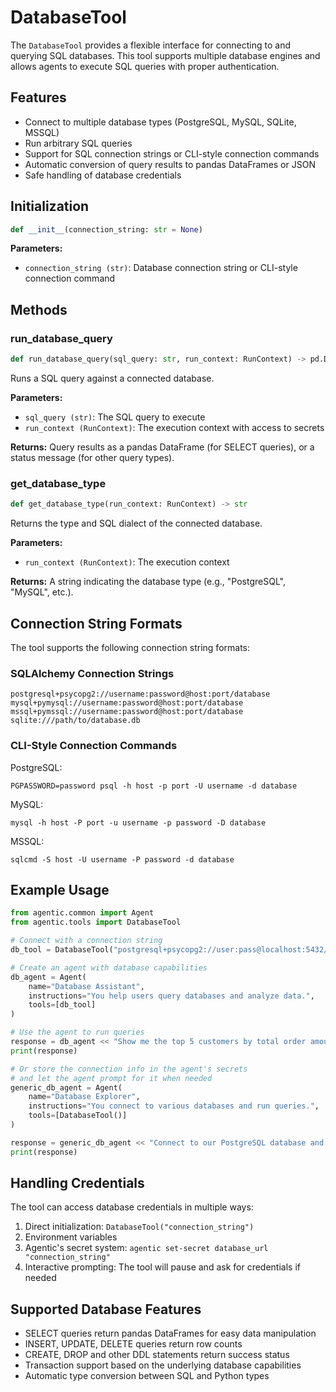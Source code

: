 # DatabaseTool

The `DatabaseTool` provides a flexible interface for connecting to and querying SQL databases. This tool supports multiple database engines and allows agents to execute SQL queries with proper authentication.

## Features

- Connect to multiple database types (PostgreSQL, MySQL, SQLite, MSSQL)
- Run arbitrary SQL queries
- Support for SQL connection strings or CLI-style connection commands
- Automatic conversion of query results to pandas DataFrames or JSON
- Safe handling of database credentials

## Initialization

```python
def __init__(connection_string: str = None)
```

**Parameters:**

- `connection_string (str)`: Database connection string or CLI-style connection command

## Methods

### run_database_query

```python
def run_database_query(sql_query: str, run_context: RunContext) -> pd.DataFrame | dict | PauseForInputResult
```

Runs a SQL query against a connected database.

**Parameters:**

- `sql_query (str)`: The SQL query to execute
- `run_context (RunContext)`: The execution context with access to secrets

**Returns:**
Query results as a pandas DataFrame (for SELECT queries), or a status message (for other query types).

### get_database_type

```python
def get_database_type(run_context: RunContext) -> str
```

Returns the type and SQL dialect of the connected database.

**Parameters:**

- `run_context (RunContext)`: The execution context

**Returns:**
A string indicating the database type (e.g., "PostgreSQL", "MySQL", etc.).

## Connection String Formats

The tool supports the following connection string formats:

### SQLAlchemy Connection Strings

```
postgresql+psycopg2://username:password@host:port/database
mysql+pymysql://username:password@host:port/database  
mssql+pymssql://username:password@host:port/database
sqlite:///path/to/database.db
```

### CLI-Style Connection Commands

PostgreSQL:
```
PGPASSWORD=password psql -h host -p port -U username -d database
```

MySQL:
```
mysql -h host -P port -u username -p password -D database
```

MSSQL:
```
sqlcmd -S host -U username -P password -d database
```

## Example Usage

```python
from agentic.common import Agent
from agentic.tools import DatabaseTool

# Connect with a connection string
db_tool = DatabaseTool("postgresql+psycopg2://user:pass@localhost:5432/mydb")

# Create an agent with database capabilities
db_agent = Agent(
    name="Database Assistant",
    instructions="You help users query databases and analyze data.",
    tools=[db_tool]
)

# Use the agent to run queries
response = db_agent << "Show me the top 5 customers by total order amount"
print(response)

# Or store the connection info in the agent's secrets
# and let the agent prompt for it when needed
generic_db_agent = Agent(
    name="Database Explorer",
    instructions="You connect to various databases and run queries.",
    tools=[DatabaseTool()]
)

response = generic_db_agent << "Connect to our PostgreSQL database and list all tables"
print(response)
```

## Handling Credentials

The tool can access database credentials in multiple ways:

1. Direct initialization: `DatabaseTool("connection_string")`
2. Environment variables
3. Agentic's secret system: `agentic set-secret database_url "connection_string"`
4. Interactive prompting: The tool will pause and ask for credentials if needed

## Supported Database Features

- SELECT queries return pandas DataFrames for easy data manipulation
- INSERT, UPDATE, DELETE queries return row counts
- CREATE, DROP and other DDL statements return success status
- Transaction support based on the underlying database capabilities
- Automatic type conversion between SQL and Python types
